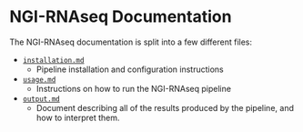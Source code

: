 # NGI-RNAseq Documentation

The NGI-RNAseq documentation is split into a few different files:

* [`installation.md`](installation.md)
  * Pipeline installation and configuration instructions
* [`usage.md`](usage.md)
  * Instructions on how to run the NGI-RNAseq pipeline
* [`output.md`](output.md)
  * Document describing all of the results produced by the pipeline, and how to interpret them.
